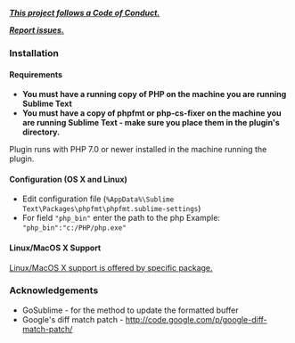***[This project follows a Code of Conduct.](https://github.com/phpfmt/code-of-conduct)***

***[Report issues.](https://github.com/phpfmt/issues)***

### Installation

#### Requirements
- **You must have a running copy of PHP on the machine you are running Sublime Text**
- **You must have a copy of phpfmt or php-cs-fixer on the machine you are running Sublime Text - make sure you place them in the plugin's directory.**

Plugin runs with PHP 7.0 or newer installed in the machine running the plugin.

#### Configuration (OS X and Linux)

- Edit configuration file (`%AppData%\Sublime Text\Packages\phpfmt\phpfmt.sublime-settings`)
- For field `"php_bin"` enter the path to the php
  Example: `"php_bin":"c:/PHP/php.exe"`


#### Linux/MacOS X Support

[Linux/MacOS X support is offered by specific package.](https://github.com/phpfmt/sublime-phpfmt)


### Acknowledgements
- GoSublime - for the method to update the formatted buffer
- Google's diff match patch - http://code.google.com/p/google-diff-match-patch/